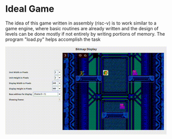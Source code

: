 # Ideal Game

The idea of this game written in assembly (risc-v) is to work similar to a game engine, where basic routines are already written and the design of levels can be done mostly if not entirely by writing portions of memory. The program "load.py"
helps accomplish the task


<img src="https://github.com/4tila/Ideal_Game/blob/main/video/ideal_game.gif" width="512" height="275" />
